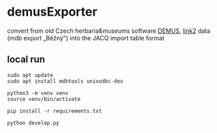 # demusExporter
convert from old Czech herbaria&museums software [DEMUS](https://www.citem.cz/citem/wpress/projekty/demus/), [link2](https://emuzeum.cz/metodicka-centra/edicni-cinnost/metodicke-a-odborne-texty/software/demus-dokumentace-a-evidence-muzejnich-sbirek) data (mdb export „Běžný“) into the JACQ import table format


## local run
```shell
sudo apt update
sudo apt install mdbtools unixodbc-dev 

python3 -m venv venv
source venv/bin/activate

pip install -r requirements.txt

python develop.py
```


